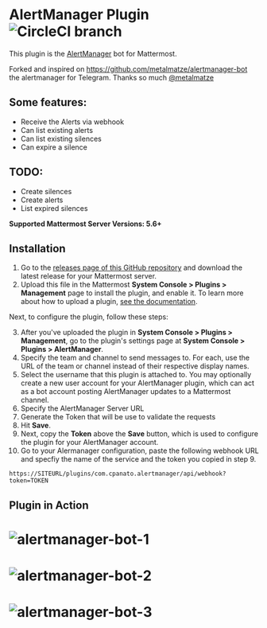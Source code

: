 # AlertManager Plugin ![CircleCI branch](https://img.shields.io/circleci/project/github/cpanato/mattermost-plugin-alertmanager/master.svg)

This plugin is the [AlertManager](https://github.com/prometheus/alertmanager) bot for Mattermost.

Forked and inspired on https://github.com/metalmatze/alertmanager-bot the alertmanager for Telegram. Thanks so much [@metalmatze](https://github.com/metalmatze/)

Some features:
--------------
 - Receive the Alerts via webhook
 - Can list existing alerts
 - Can list existing silences
 - Can expire a silence

TODO:
-----
  - Create silences
  - Create alerts
  - List expired silences


**Supported Mattermost Server Versions: 5.6+**

## Installation

1. Go to the [releases page of this GitHub repository](https://github.com/cpanato/mattermost-plugin-alertmanager/releases) and download the latest release for your Mattermost server.
2. Upload this file in the Mattermost **System Console > Plugins > Management** page to install the plugin, and enable it. To learn more about how to upload a plugin, [see the documentation](https://docs.mattermost.com/administration/plugins.html#plugin-uploads).

Next, to configure the plugin, follow these steps:

3. After you've uploaded the plugin in **System Console > Plugins > Management**, go to the plugin's settings page at **System Console > Plugins > AlertManager**.
4. Specify the team and channel to send messages to. For each, use the URL of the team or channel instead of their respective display names.
5. Select the username that this plugin is attached to. You may optionally create a new user account for your AlertManager plugin, which can act as a bot account posting AlertManager updates to a Mattermost channel.
6. Specify the AlertManager Server URL
7. Generate the Token that will be use to validate the requests
8. Hit **Save**.
9. Next, copy the **Token** above the **Save** button, which is used to configure the plugin for your AlertManager account.
10. Go to your Alermanager configuration, paste the following webhook URL and specfiy the name of the service and the token you copied in step 9.

```
https://SITEURL/plugins/com.cpanato.alertmanager/api/webhook?token=TOKEN
```

## Plugin in Action

# ![alertmanager-bot-1](assets/alertmanager-1.png)
# ![alertmanager-bot-2](assets/alertmanager-2.png)
# ![alertmanager-bot-3](assets/alertmanager-3.png)
